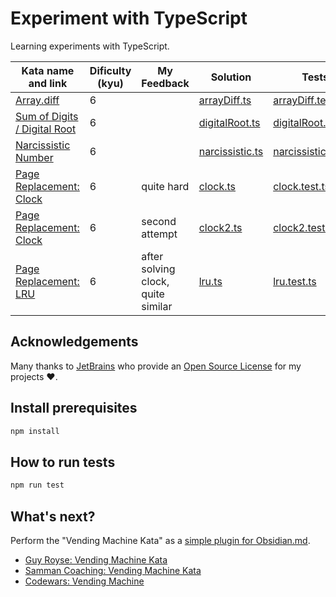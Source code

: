 # Experiment with TypeScript

Learning experiments with TypeScript.

| Kata name and link                                                                                      | Dificulty (kyu) | My Feedback                        | Solution                                 | Tests                                                |
| ------------------------------------------------------------------------------------------------------- | --------------- | ---------------------------------- | ---------------------------------------- | ---------------------------------------------------- |
| [Array.diff](https://www.codewars.com/kata/523f5d21c841566fde000009/train/typescript)                   | 6               |                                    | [arrayDiff.ts](./src/arrayDiff.ts)       | [arrayDiff.test.ts](./tests/arrayDiff.test.ts)       |
| [Sum of Digits / Digital Root](https://www.codewars.com/kata/541c8630095125aba6000c00/train/typescript) | 6               |                                    | [digitalRoot.ts](./src/digitalRoot.ts)   | [digitalRoot.test.ts](./tests/digitalRoot.test.ts)   |
| [Narcissistic Number](https://www.codewars.com/kata/5287e858c6b5a9678200083c/train/typescript)          | 6               |                                    | [narcissistic.ts](./src/narcissistic.ts) | [narcissistic.test.ts](./tests/narcissistic.test.ts) |
| [Page Replacement: Clock](https://www.codewars.com/kata/62f23d84eb2533004be50c0d/train/typescript)      | 6               | quite hard                         | [clock.ts](./src/clock.ts)               | [clock.test.ts](./tests/clock.test.ts)               |
| [Page Replacement: Clock](https://www.codewars.com/kata/62f23d84eb2533004be50c0d/train/typescript)      | 6               | second attempt                     | [clock2.ts](./src/clock2.ts)             | [clock2.test.ts](./tests/clock2.test.ts)             |
| [Page Replacement: LRU](https://www.codewars.com/kata/6329d94bf18e5d0e56bfca77/train/typescript)        | 6               | after solving clock, quite similar | [lru.ts](./src/lru.ts)                   | [lru.test.ts](./tests/lru.test.ts)                   |

## Acknowledgements

Many thanks to [JetBrains](https://www.jetbrains.com/?from=experiment-with-typescript) who provide an [Open Source License](https://www.jetbrains.com/community/opensource/) for my projects ❤️.

## Install prerequisites

```bash
npm install
```

## How to run tests

```bash
npm run test
```

## What's next?

Perform the "Vending Machine Kata" as a [simple plugin for Obsidian.md](https://github.com/obsidianmd/obsidian-sample-plugin).

- [Guy Royse: Vending Machine Kata](https://github.com/guyroyse/vending-machine-kata)
- [Samman Coaching: Vending Machine Kata](https://sammancoaching.org/kata_descriptions/vending_machine.html)
- [Codewars: Vending Machine](https://www.codewars.com/kata/586e6d4cb98de09e3800014f/train/javascript)
